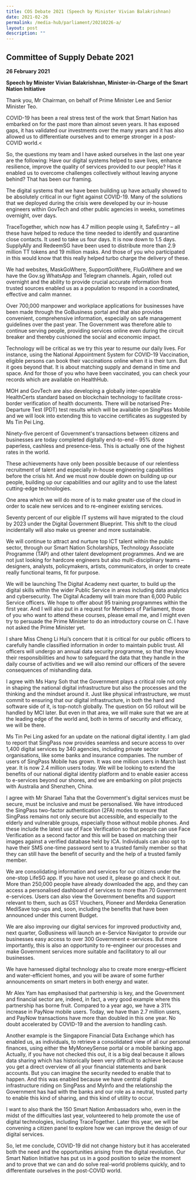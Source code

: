 ```yaml
---
title: COS Debate 2021 (Speech by Minister Vivian Balakrishnan)
date: 2021-02-26
permalink: /media-hub/parliament/20210226-a/
layout: post
description: ""
---
```

## Committee of Supply Debate 2021

**26 February 2021**

**Speech by Minister Vivian Balakrishnan, Minister-in-Charge of the Smart Nation Initiative**

Thank you, Mr Chairman, on behalf of Prime Minister Lee and Senior Minister Teo.

COVID-19 has been a real stress test of the work that Smart Nation has embarked on for the past more than almost seven years. It has exposed gaps, it has validated our investments over the many years and it has also allowed us to differentiate ourselves and to emerge stronger in a post-COVID world.<

So, the questions my team and I have asked ourselves in the last one year are the following: Have our digital systems helped to save lives, enhance resilience, improve the quality of services provided to our people? Has it enabled us to overcome challenges collectively without leaving anyone behind? That has been our framing.

The digital systems that we have been building up have actually showed to be absolutely critical in our fight against COVID-19. Many of the solutions that we deployed during the crisis were developed by our in-house engineers within GovTech and other public agencies in weeks, sometimes overnight, over days.

TraceTogether, which now has 4.7 million people using it, SafeEntry – all these have helped to reduce the time needed to identify and quarantine close contacts. It used to take us four days. It is now down to 1.5 days. SupplyAlly and RedeemSG have been used to distribute more than 2.9 million TT tokens and 19 million masks. And those of you who participated in this would know that this really helped turbo charge the delivery of these.

We had websites, MaskGoWhere, SupportGoWhere, FluGoWhere and we have the Gov.sg WhatsApp and Telegram channels. Again, rolled out overnight and the ability to provide crucial accurate information from trusted sources enabled us as a population to respond in a coordinated, effective and calm manner.

Over 700,000 manpower and workplace applications for businesses have been made through the GoBusiness portal and that also provides convenient, comprehensive information, especially on safe management guidelines over the past year. The Government was therefore able to continue serving people, providing services online even during the circuit breaker and thereby cushioned the social and economic impact.

Technology will be critical as we try this year to resume our daily lives. For instance, using the National Appointment System for COVID-19 Vaccination, eligible persons can book their vaccinations online when it is their turn. But it goes beyond that. It is about matching supply and demand in time and space. And for those of you who have been vaccinated, you can check your records which are available on HealthHub.

MOH and GovTech are also developing a globally inter-operable HealthCerts standard based on blockchain technology to facilitate cross-border verification of health documents. There will be notarised Pre-Departure Test (PDT) test results which will be available on SingPass Mobile and we will look into extending this to vaccine certificates as suggested by Ms Tin Pei Ling.

Ninety-five percent of Government's transactions between citizens and businesses are today completed digitally end-to-end – 95% done paperless, cashless and presence-less. This is actually one of the highest rates in the world.

These achievements have only been possible because of our relentless recruitment of talent and especially in-house engineering capabilities before the crisis hit. And we must now double down on building up our people, building up our capabilities and our agility and to use the latest cutting-edge technologies.

One area which we will do more of is to make greater use of the cloud in order to scale new services and to re-engineer existing services.

Seventy percent of our eligible IT systems will have migrated to the cloud by 2023 under the Digital Government Blueprint. This shift to the cloud incidentally will also make us greener and more sustainable.

We will continue to attract and nurture top ICT talent within the public sector, through our Smart Nation Scholarships, Technology Associate Programme (TAP) and other talent development programmes. And we are not just looking for hardcore engineers but also multi-disciplinary teams – designers, analysts, policymakers, artists, communicators, in order to create really functional teams, fit for purpose.

We will be launching The Digital Academy next quarter, to build up the digital skills within the wider Public Service in areas including data analytics and cybersecurity. The Digital Academy will train more than 6,000 Public Service officers. We hope to offer about 95 training programmes within the first year. And I will also put in a request for Members of Parliament, those of you who want to attend these courses, please email me, and I might even try to persuade the Prime Minister to do an introductory course on C. I have not asked the Prime Minister yet.

I share Miss Cheng Li Hui’s concern that it is critical for our public officers to carefully handle classified information in order to maintain public trust. All officers will undergo an annual data security programme, so that they know their responsibilities and how to safeguard the data that they handle in the daily course of activities and we will also remind our officers of the severe consequences of mishandling data.

I agree with Ms Hany Soh that the Government plays a critical role not only in shaping the national digital infrastructure but also the processes and the thinking and the mindset around it. Just like physical infrastructure, we must commit to ensuring that our digital infrastructure, in both the hard and software side of it, is top-notch globally. The question on 5G rollout will be handled by MCI later. But even in that area, we will make sure that we are at the leading edge of the world and, both in terms of security and efficacy, we will be there.

Ms Tin Pei Ling asked for an update on the national digital identity. I am glad to report that SingPass now provides seamless and secure access to over 1,400 digital services by 340 agencies, including private sector organisations, like some banks and insurance companies. The number of users of SingPass Mobile has grown. It was one million users in March last year. It is now 2.4 million users today. We will be looking to extend the benefits of our national digital identity platform and to enable easier access to e-services beyond our shores, and we are embarking on pilot projects with Australia and Shenzhen, China.

I agree with Mr Sharael Taha that the Government's digital services must be secure, must be inclusive and must be personalised. We have introduced the SingPass two-factor authentication (2FA) modes to ensure that SingPass remains not only secure but accessible, and especially to the elderly and vulnerable groups, especially those without mobile phones. And these include the latest use of Face Verification so that people can use Face Verification as a second factor and this will be based on matching their images against a verified database held by ICA. Individuals can also opt to have their SMS one-time password sent to a trusted family member so that they can still have the benefit of security and the help of a trusted family member.

We are consolidating information and services for our citizens under the one-stop LifeSG app. If you have not used it, please go and check it out. More than 250,000 people have already downloaded the app, and they can access a personalised dashboard of services to more than 70 Government e-services. Users can also view the Government benefits and support relevant to them, such as GST Vouchers, Pioneer and Merdeka Generation MediSave top-ups and, soon, including the benefits that have been announced under this current Budget.

We are also improving our digital services for improved productivity and, next quarter, GoBusiness will launch an e-Service Navigator to provide our businesses easy access to over 300 Government e-services. But more importantly, this is also an opportunity to re-engineer our processes and make Government services more suitable and facilitatory to all our businesses.

We have harnessed digital technology also to create more energy-efficient and water-efficient homes, and you will be aware of some further announcements on smart meters in both energy and water.

Mr Alex Yam has emphasised that partnership is key, and the Government and financial sector are, indeed, in fact, a very good example where this partnership has borne fruit. Compared to a year ago, we have a 31% increase in PayNow mobile users. Today, we have than 2.7 million users, and PayNow transactions have more than doubled in this one year. No doubt accelerated by COVID-19 and the aversion to handling cash.

Another example is the Singapore Financial Data Exchange which has enabled us, as individuals, to retrieve a consolidated view of all our personal finances, using either the MyMoneySense portal or a mobile banking app. Actually, if you have not checked this out, it is a big deal because it allows data sharing which has historically been very difficult to achieve because you get a direct overview of all your financial statements and bank accounts. But you can imagine the security needed to enable that to happen. And this was enabled because we have central digital infrastructure riding on SingPass and MyInfo and the relationship the Government has had with the banks and our role as a neutral, trusted party to enable this kind of sharing, and this kind of utility to occur.

I want to also thank the 150 Smart Nation Ambassadors who, even in the midst of the difficulties last year, volunteered to help promote the use of digital technologies, including TraceTogether. Later this year, we will be convening a citizen panel to explore how we can improve the design of our digital services.

So, let me conclude, COVID-19 did not change history but it has accelerated both the need and the opportunities arising from the digital revolution. Our Smart Nation Initiative has put us in a good position to seize the moment and to prove that we can and do solve real-world problems quickly, and to differentiate ourselves in the post-COVID world.